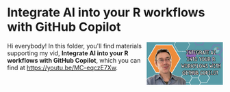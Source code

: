 # Integrate AI into your R workflows with GitHub Copilot
[<img src="copilot thumb.png" align="right" height="100" />](<https://youtu.be/MC-eqczE7Xw>)

Hi everybody! In this folder, you'll find materials supporting my vid, **Integrate AI into your R workflows with GitHub Copilot**, which you can find at <https://youtu.be/MC-eqczE7Xw>. 

